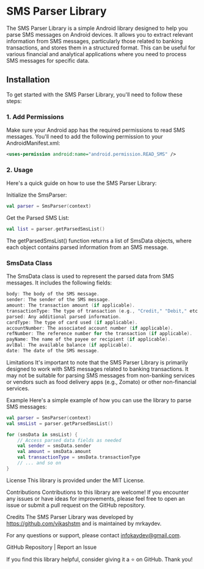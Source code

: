 # SMS Parser Library

The SMS Parser Library is a simple Android library designed to help you parse SMS messages on Android devices. It allows you to extract relevant information from SMS messages, particularly those related to banking transactions, and stores them in a structured format. This can be useful for various financial and analytical applications where you need to process SMS messages for specific data.

## Installation
To get started with the SMS Parser Library, you'll need to follow these steps:

### 1. Add Permissions
Make sure your Android app has the required permissions to read SMS messages. You'll need to add the following permission to your AndroidManifest.xml:

```xml
<uses-permission android:name="android.permission.READ_SMS" />
```

### 2. Usage
Here's a quick guide on how to use the SMS Parser Library:

Initialize the SmsParser:

```kotlin
val parser = SmsParser(context)
```
Get the Parsed SMS List:

```kotlin
val list = parser.getParsedSmsList()
```
The getParsedSmsList() function returns a list of SmsData objects, where each object contains parsed information from an SMS message.

### SmsData Class
The SmsData class is used to represent the parsed data from SMS messages. It includes the following fields:
```kotlin
body: The body of the SMS message.
sender: The sender of the SMS message.
amount: The transaction amount (if applicable).
transactionType: The type of transaction (e.g., "Credit," "Debit," etc.).
parsed: Any additional parsed information.
cardType: The type of card used (if applicable).
accountNumber: The associated account number (if applicable).
refNumber: The reference number for the transaction (if applicable).
payName: The name of the payee or recipient (if applicable).
avlBal: The available balance (if applicable).
date: The date of the SMS message.
```
Limitations
It's important to note that the SMS Parser Library is primarily designed to work with SMS messages related to banking transactions. It may not be suitable for parsing SMS messages from non-banking services or vendors such as food delivery apps (e.g., Zomato) or other non-financial services.

Example
Here's a simple example of how you can use the library to parse SMS messages:

```kotlin
val parser = SmsParser(context)
val smsList = parser.getParsedSmsList()

for (smsData in smsList) {
    // Access parsed data fields as needed
    val sender = smsData.sender
    val amount = smsData.amount
    val transactionType = smsData.transactionType
    // ... and so on
}
```

License
This library is provided under the MIT License.

Contributions
Contributions to this library are welcome! If you encounter any issues or have ideas for improvements, please feel free to open an issue or submit a pull request on the GitHub repository.

Credits
The SMS Parser Library was developed by https://github.com/vikashstm and is maintained by mrkaydev.

For any questions or support, please contact infokaydev@gmail.com.

GitHub Repository | Report an Issue

If you find this library helpful, consider giving it a ⭐️ on GitHub. Thank you!
